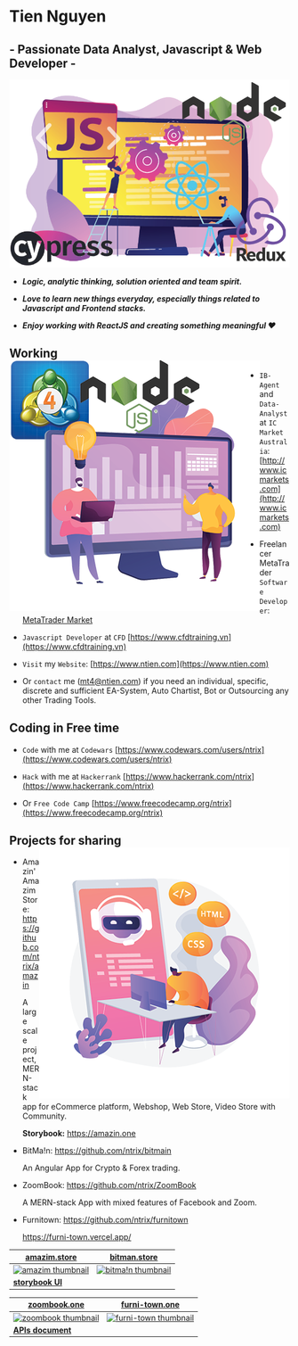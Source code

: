 # Tien Nguyen

## - Passionate Data Analyst, Javascript & Web Developer -

![Tech stack Banner](https://raw.githubusercontent.com/ntrix/ntrix/ntrix-images/javascript-developer-techstack-900.png)

- **_Logic, analytic thinking, solution oriented and team spirit._**

- **_Love to learn new things everyday, especially things related to Javascript and Frontend stacks._**

- **_Enjoy working with ReactJS and creating something meaningful ❤_**

## Working <a href="https://ntien.com"><img align="left" width="auto" height="450" src="https://raw.githubusercontent.com/ntrix/ntrix/ntrix-images/data-analyst-software-developer-stack-450.png"></a>

- `IB-Agent` and `Data-Analyst` at `IC Market Australia`: [http://www.icmarkets.com](http://www.icmarkets.com)

- Freelancer MetaTrader `Software Developer`: [MetaTrader Market](https://www.metatrader4.com/en/market)

- `Javascript Developer` at `CFD` [https://www.cfdtraining.vn](https://www.cfdtraining.vn)

- `Visit` my `Website`: [https://www.ntien.com](https://www.ntien.com)

- Or `contact` me ([mt4@ntien.com](mailto:mt4@ntien.com)) if you need an individual, specific, discrete and sufficient EA-System, Auto Chartist, Bot or Outsourcing any other Trading Tools.

## Coding in Free time

- `Code` with me at `Codewars` [https://www.codewars.com/users/ntrix](https://www.codewars.com/users/ntrix)

- `Hack` with me at `Hackerrank` [https://www.hackerrank.com/ntrix](https://www.hackerrank.com/ntrix)

- Or `Free Code Camp` [https://www.freecodecamp.org/ntrix](https://www.freecodecamp.org/ntrix)

## Projects for sharing <a href="https://amazin.one"><img align="right" width="auto" height="450" src="https://raw.githubusercontent.com/ntrix/ntrix/ntrix-images/web-developer-stack-450.png"></a>

- Amazin' Amazim Store: https://github.com/ntrix/amazin

  A large scale project, MERN-stack app for eCommerce platform, Webshop, Web Store, Video Store with Community.

  **Storybook:** https://amazin.one

- BitMa!n: https://github.com/ntrix/bitmain

  An Angular App for Crypto & Forex trading.

- ZoomBook: https://github.com/ntrix/ZoomBook

  A MERN-stack App with mixed features of Facebook and Zoom.

- Furnitown: https://github.com/ntrix/furnitown

  https://furni-town.vercel.app/

| **[amazim.store][amazim]**                | **[bitman.store][bitman]**                 |
| ----------------------------------------- | ------------------------------------------ |
| [![amazim thumbnail][amazim-img]][amazim] | [![bitma!n thumbnail][bitman-img]][bitman] |
| **[storybook UI][amazim-sb]**             |                                            |

| **[zoombook.one][zoombook]**                    | **[furni-town.one][furni]**                 |
| ----------------------------------------------- | ------------------------------------------- |
| [![zoombook thumbnail][zoombook-img]][zoombook] | [![furni-town thumbnail][furni-img]][furni] |
| **[APIs document][zoombook-api]**               |                                             |

[amazim]: https://amazim.store
[bitman]: https://bitman.store
[zoombook]: https://zoombook.herokuapp.com
[furni]: https://furni-town.vercel.app/
[amazim-img]: https://www.ntien.com/images/projekte/project-thumbnail__amazin.png
[bitman-img]: https://www.ntien.com/images/projekte/project-thumbnail__bitmain.png
[zoombook-img]: https://www.ntien.com/images/projekte/project-thumbnail__zoombook-mobile.png
[furni-img]: https://www.ntien.com/images/projekte/project-thumbnail__furnitown.png
[amazim-sb]: https://www.amazin.one/
[zoombook-api]: https://app.swaggerhub.com/apis/ntrix/ZoomBook/1.0.0#/
